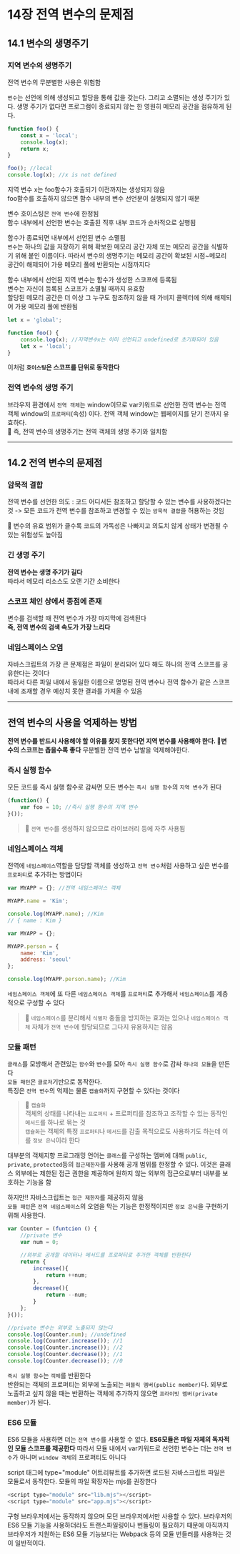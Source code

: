 # 14장 전역 변수의 문제점
## 14.1 변수의 생명주기
### 지역 변수의 생명주기
전역 변수의 무분별한 사용은 위험함

`변수`는 선언에 의해 생성되고 할당을 통해 값을 갖는다. 그리고 소멸되는 생성 주기가 있다. 생명 주기가 없다면 프로그램이 종료되지 않는 한 영원히 메모리 공간을 점유하게 된다.

```javascript
function foo() {
    const x = 'local';
    console.log(x);
    return x;
}

foo(); //local
console.log(x); //x is not defined
```
지역 변수 x는 foo함수가 호출되기 이전까지는 생성되지 않음<br>
foo함수를 호출하지 않으면 함수 내부의 변수 선언문이 실행되지 않기 때문

변수 호이스팅은 `전역 변수`에 한정됨 <br>
함수 내부에서 선언한 변수는 호출된 직후 내부 코드가 순차적으로 실행됨

함수가 종료되면 내부에서 선언된 변수 소멸됨 <br>
`변수`는 하나의 값을 저장하기 위해 확보한 메모리 공간 자체 또는 메모리 공간을 식별하기 위해 붙인 이름이다. 따라서 변수의 생명주기는 메모리 공간이 확보된 시점~메모리 공간이 해제되어 가용 메모리 풀에 반환되는 시점까지다

함수 내부에서 선언된 지역 변수는 함수가 생성한 스코프에 등록됨 <br>
변수는 자신이 등록된 스코프가 소멸될 때까지 유효함 <br>
할당된 메모리 공간은 더 이상 그 누구도 참조하지 않을 때 가비지 콜렉터에 의해 해제되어 가용 메모리 풀에 반환됨<br>

```javascript
let x = 'global';

function foo() {
    console.log(x); //지역변수x는 이미 선언되고 undefined로 초기화되어 있음
    let x = 'local';
}
```
이처럼 **`호이스팅`은 스코프를 단위로 동작한다**

### 전역 변수의 생명 주기
브라우저 환경에서 `전역 객체`는 window이므로 var키워드로 선언한 전역 변수는 전역 객체 window의 `프로퍼티`(속성) 이다. 전역 객체 window는 웹페이지를 닫기 전까지 유효하다. <br>
🌟 즉, 전역 변수의 생명주기는 전역 객체의 생명 주기와 일치함

---
## 14.2 전역 변수의 문제점
### 암묵적 결합
전역 변수를 선언한 의도 : 코드 어디서든 참조하고 할당할 수 있는 변수를 사용하겠다는 것 -> 모든 코드가 전역 변수를 참조하고 변경할 수 있는 `암묵적 결합`을 허용하는 것임

🌟 변수의 유효 범위가 클수록 코드의 가독성은 나빠지고 의도치 않게 상태가 변경될 수 있는 위험성도 높아짐

### 긴 생명 주기
**전역 변수는 생명 주기가 길다**<br>
따라서 메모리 리소스도 오랜 기간 소비한다

### 스코프 체인 상에서 종점에 존재
변수를 검색할 때 전역 변수가 가장 마지막에 검색된다<br>
**즉, 전역 변수의 검색 속도가 가장 느리다**

### 네임스페이스 오염
자바스크립트의 가장 큰 문제점은 파일이 분리되어 있다 해도 하나의 전역 스코프를 공유한다는 것이다<br>
따라서 다른 파일 내에서 동일한 이름으로 명명된 전역 변수나 전역 함수가 같은 스코프 내에 조재할 경우 예상치 못한 결과를 가져올 수 있음

---
## 전역 변수의 사용을 억제하는 방법
**전역 변수를 반드시 사용해야 할 이유를 찾지 못한다면 지역 변수를 사용해야 한다. 🌟변수의 스코프는 좁을수록 좋다** 무분별한 전역 변수 남발을 억제해야한다.

### 즉시 실행 함수
모든 코드를 즉시 실행 함수로 감싸면 모든 변수는 `즉시 실행 함수`의 `지역 변수`가 된다
```javascript
(function() {
    var foo = 10; //즉시 실행 함수의 지역 변수
}());
```
> 📌 `전역 변수`를 생성하지 않으므로 라이브러리 등에 자주 사용됨
### 네임스페이스 객체
전역에 `네임스페이스`역할을 담당할 객체를 생성하고 `전역 변수`처럼 사용하고 싶은 변수를 `프로퍼티`로 추가하는 방법이다
```javascript
var MYAPP = {}; //전역 네임스페이스 객체

MYAPP.name = 'Kim';

console.log(MYAPP.name); //Kim
// { name : Kim }
```
```javascript
var MYAPP = {};

MYAPP.person = {
    name: 'Kim',
    address: 'seoul'
};

console.log(MYAPP.person.name); //Kim
```
`네임스페이스 객체`에 또 다른 `네임스페이스 객체`를 `프로퍼티`로 추가해서 `네임스페이스`를 계층적으로 구성할 수 있다

> 📌 `네임스페이스`를 분리해서 `식별자` 충돌을 방지하는 효과는 있으나 `네임스페이스 객체` 자체가 `전역 변수`에 할당되므로 그다지 유용하지는 않음

### 모듈 패턴
`클래스`를 모방해서 관련있는 `함수`와 `변수`를 모아 `즉시 실행 함수`로 감싸 `하나의 모듈`을 만든다<br>
`모듈 패턴`은 `클로저`기반으로 동작한다.<br>
특징은 `전역 변수`의 억제는 물론 `캡슐화`까지 구현할 수 있다는 것이다
> 📌 `캡슐화`<br>
객체의 상태를 나타내는 `프로퍼티` + 프로퍼티를 참조하고 조작할 수 있는 동작인 `메서드`를 하나로 묶는 것<br>
`캡슐화`는 객체의 특정 `프로퍼티`나 `메서드`를 감출 목적으로도 사용하기도 하는데 이를 `정보 은닉`이라 한다

대부분의 객체지향 프로그래밍 언어는 `클래스`를 구성하는 멤버에 대해 `public`, `private`, `protected`등의 `접근제한자`를 사용해 공개 범위를 한정할 수 있다. 이것은 클래스 외부에는 제한된 접근 권한을 제공하며 원하지 않는 외부의 접근으로부터 내부를 보호하는 기능을 함

하지만!! 자바스크립트는 `접근 제한자`를 제공하지 않음<br>
`모듈 패턴`은 `전역 네임스페이스`의 오염을 막는 기능은 한정적이지만 `정보 은닉`을 구현하기 위해 사용한다. 

```javascript
var Counter = (funtcion () {
    //private 변수
    var num = 0;

    //외부로 공개할 데이터나 메서드를 프로퍼티로 추가한 객체를 반환한다
    return {
        increase(){
            return ++num;
        },
        decrease(){
            return --num;
        }
    };
}());

//private 변수는 외부로 노출되지 않는다
console.log(Counter.num); //undefined
console.log(Counter.increase()); //1
console.log(Counter.increase()); //2
console.log(Counter.decrease()); //1
console.log(Counter.decrease()); //0
```
`즉시 실행 함수`는 `객체`를 반환한다<br>
반환되는 객체의 프로퍼티는 외부에 노출되는 `퍼블릭 멤버(public member)`다. 외부로 노출하고 싶지 않을 때는 반환하는 객체에 추가하지 않으면 `프라이빗 멤버(private member)`가 된다.

### ES6 모듈
ES6 모듈을 사용하면 더는 `전역 변수`를 사용할 수 없다. **ES6모듈은 파일 자체의 독자적인 모듈 스코프를 제공한다** 따라서 모듈 내에서 var키워드로 선언한 변수는 더는 `전역 변수`가 아니며 `window 객체`의 프로퍼티도 아니다

script 태그에 type="module" 어트리뷰트를 추가하면 로드된 자바스크립트 파일은 모듈로서 동작한다. 모듈의 파일 확장자는 mjs를 권장한다
```javascript
<script type="module" src="lib.mjs"></script>
<script type="module" src="app.mjs"></script>
```
구형 브라우저에서는 동작하지 않으며 모던 브라우저에서만 사용할 수 있다. 브라우저의 ES6 모듈 기능을 사용하더라도 트랜스파일링이나 번들링이 필요하기 때문에 아직까지 브라우저가 지원하는 ES6 모듈 기능보다는 Webpack 등의 모듈 번들러를 사용하는 것이 일반적이다.